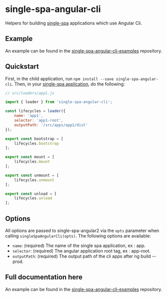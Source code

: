 # single-spa-angular-cli
Helpers for building [single-spa](https://github.com/CanopyTax/single-spa) applications which use Angular Cli.

## Example
An example can be found in the [single-spa-angular-cli-examples](https://github.com/PlaceMe-SAS/single-spa-angular-cli-examples) repository.

## Quickstart
First, in the child application, run `npm install --save single-spa-angular-cli`. Then, in your [single-spa application](https://github.com/CanopyTax/single-spa/blob/master/docs/applications.md), do the following:

```js
// src/loaders/app1.js

import { loader } from 'single-spa-angular-cli';

const lifecycles = loader({
    name: 'app1',
    selector: 'app1-root',
    outputPath: '/src/apps/app1/dist'
});

export const bootstrap = [
    lifecycles.bootstrap
];

export const mount = [
    lifecycles.mount
];

export const unmount = [
    lifecycles.unmount
];

export const unload = [
    lifecycles.unload
];
```

## Options

All options are passed to single-spa-angular2 via the `opts` parameter when calling `singleSpaAngularCli(opts)`. The following options are available:

- `name`: (required) The name of the single spa application, ex : app.
- `selector`: (required) The angular application root tag, ex : app-root.
- `outputPath`: (required) The output path of the cli apps after ng build --prod.

## Full documentation here
An example can be found in the [single-spa-angular-cli-examples](https://github.com/PlaceMe-SAS/single-spa-angular-cli-examples) repository.
